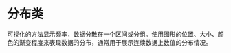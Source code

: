 <!--
index: 2
title: 分布类
showDocsByTag: distribute
-->

# 分布类

可视化的方法显示频率，数据分散在一个区间或分组。使用图形的位置、大小、颜色的渐变程度来表现数据的分布，通常用于展示连续数据上数值的分布情况。


